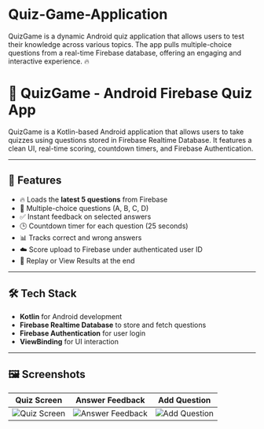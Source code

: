 # Quiz-Game-Application
QuizGame is a dynamic Android quiz application that allows users to test their knowledge across various topics. The app pulls multiple-choice questions from a real-time Firebase database, offering an engaging and interactive experience.  🔥 


# 📱 QuizGame - Android Firebase Quiz App

QuizGame is a Kotlin-based Android application that allows users to take quizzes using questions stored in Firebase Realtime Database. It features a clean UI, real-time scoring, countdown timers, and Firebase Authentication.

---

## 🚀 Features

- 🔥 Loads the **latest 5 questions** from Firebase
- 🧠 Multiple-choice questions (A, B, C, D)
- ✅ Instant feedback on selected answers
- 🕒 Countdown timer for each question (25 seconds)
- 📊 Tracks correct and wrong answers
- ☁️ Score upload to Firebase under authenticated user ID
- 🔁 Replay or View Results at the end

---

## 🛠️ Tech Stack

- **Kotlin** for Android development  
- **Firebase Realtime Database** to store and fetch questions  
- **Firebase Authentication** for user login  
- **ViewBinding** for UI interaction

---

## 🖼️ Screenshots

| Quiz Screen | Answer Feedback | Add Question |
|-------------|------------------|----------------|
| ![Quiz Screen](https://github.com/user-attachments/assets/6d91d6ee-9ea1-4e77-8fe4-911a3a0e5e6a) | ![Answer Feedback](https://github.com/user-attachments/assets/39955010-e300-4fd8-ac24-38ab03d64b38) | ![Add Question](https://github.com/user-attachments/assets/af842428-60e0-4337-8e44-b2e367a53d38) |

